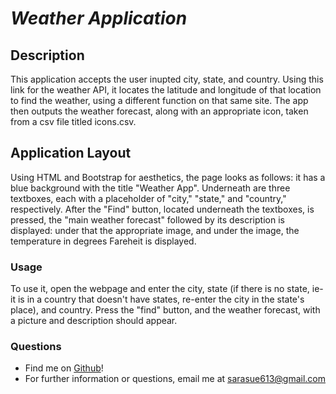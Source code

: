 # __*Weather Application*__

## __Description__
This application accepts the user inupted city, state, and country. Using this link for the weather API, it locates the latitude and longitude of that location to find the weather, using a different function on that same site.
The app then outputs the weather forecast, along with an appropriate icon, taken from a csv file titled icons.csv. 

## __Application Layout__
Using HTML and Bootstrap for aesthetics, the page looks as follows: it has a blue background with the title "Weather App". Underneath are three textboxes, each with a placeholder of "city," "state," and "country," respectively.
After the "Find" button, located underneath the textboxes, is pressed, the "main weather forecast" followed by its description is displayed: under that the appropriate image, and under the image, the temperature in degrees Fareheit is displayed. 

### __Usage__
To use it, open the webpage and enter the city, state (if there is no state, ie- it is in a country that doesn't have states, re-enter the city in the state's place), and country. Press the "find" button, and the weather forecast, with a picture and description should appear.  

### __Questions__
- Find me on [Github](https://github.com/SaraDeutsch)!
- For further information or questions, email me at sarasue613@gmail.com
